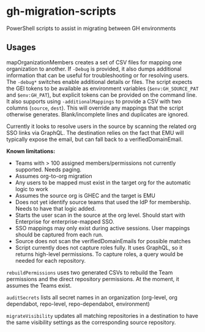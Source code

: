 # gh-migration-scripts
PowerShell scripts to assist in migrating between GH environments

## Usages
mapOrganizationMembers creates a set of CSV files for mapping one organization to another. If `-Debug` is provided, it also dumps additional information that can be useful for troubleshooting or for resolving users. The `-debug*` switches enable additional details or files. The script expects the GEI tokens to be available as environment variables (`$env:GH_SOURCE_PAT` and `$env:GH_PAT`), but explicit tokens can be provided on the command line. It also supports using `-additionalMappings` to provide a CSV with two columns (`source`, `dest`). This will override any mappings that the script otherwise generates. Blank/incomplete lines and duplicates are ignored. 

Currently it looks to resolve users in the source by scanning the related org SSO links via GraphQL. The destination relies on the fact that EMU will typically expose the email, but can fall back to a verifiedDomainEmail.

**Known limitations:**
- Teams with > 100 assigned members/permissions not currently supported. Needs paging.
- Assumes org-to-org migration
- Any users to be mapped must exist in the target org for the automatic logic to work
- Assumes the source org is GHEC and the target is EMU
- Does not yet identify source teams that used the IdP for membership. Needs to have that logic added.
- Starts the user scan in the source at the org level. Should start with Enterprise for enterprise-mapped SSO.
- SSO mappings may only exist during active sessions. User mappings should be captured from each run.
- Source does not scan the verifiedDomainEmails for possible matches
- Script currently does not capture roles fully. It uses GraphQL, so it returns high-level permissions. To capture roles, a query would be needed for each repository.


`rebuildPermissions` uses two generated CSVs to rebuild the Team permissions and the direct repository permissions. At the moment, it assumes the Teams exist.

`auditSecrets` lists all secret names in an organization (org-level, org dependabot, repo-level, repo-dependabot, environment)

`migrateVisibility` updates all matching repositories in a destination to have the same visibility settings as the corresponding source repository.
